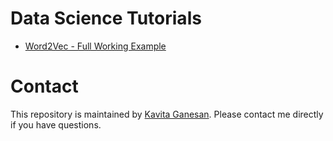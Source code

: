 # Data Science Tutorials

- [Word2Vec - Full Working Example](word2vec/)

# Contact 
This repository is maintained by [Kavita Ganesan](http://www.kavita-ganesan.com). Please contact me directly if you have questions.
